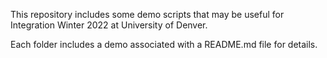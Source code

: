 This repository includes some demo scripts that may be useful for Integration Winter 2022 at University of Denver.

Each folder includes a demo associated with a README.md file for details.